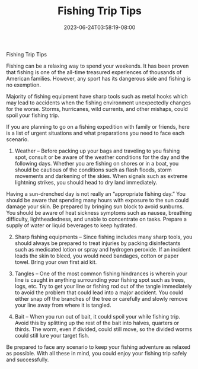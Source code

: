 ﻿---
title: "Fishing Trip Tips"
date: 2023-06-24T03:58:19-08:00
description: "Fishing Tips for Web Success"
featured_image: "/images/Fishing.jpg"
tags: ["Fishing"]
---

Fishing Trip Tips


Fishing can be a relaxing way to spend your weekends. It has been proven that fishing is one of the all-time treasured experiences of thousands of American families. However, any sport has its dangerous side and fishing is no exemption. 

Majority of fishing equipment have sharp tools such as metal hooks which may lead to accidents when the fishing environment unexpectedly changes for the worse. Storms, hurricanes, wild currents, and other mishaps, could spoil your fishing trip. 

If you are planning to go on a fishing expedition with family or friends, here is a list of urgent situations and what preparations you need to face each scenario.

1) Weather – Before packing up your bags and traveling to you fishing spot, consult or be aware of the weather conditions for the day and the following days. Whether you are fishing on shores or in a boat, you should be cautious of the conditions such as flash floods, storm movements and darkening of the skies. When signals such as extreme lightning strikes, you should head to dry land immediately.

Having a sun-drenched day is not really an “appropriate fishing day.” You should be aware that spending many hours with exposure to the sun could damage your skin. Be prepared by bringing sun block to avoid sunburns. You should be aware of heat sickness symptoms such as nausea, breathing difficulty, lightheadedness, and unable to concentrate on tasks. Prepare a supply of water or liquid beverages to keep hydrated.

2) Sharp fishing equipments – Since fishing includes many sharp tools, you should always be prepared to treat injuries by packing disinfectants such as medicated lotion or spray and hydrogen peroxide. If an incident leads the skin to bleed, you would need bandages, cotton or paper towel. Bring your own first aid kit. 

3) Tangles – One of the most common fishing hindrances is wherein your line is caught in anything surrounding your fishing spot such as trees, logs, etc. Try to get your line or fishing rod out of the tangle immediately to avoid the problem that could lead into a major accident. You could either snap off the branches of the tree or carefully and slowly remove your line away from where it is tangled.

4) Bait – When you run out of bait, it could spoil your while fishing trip. Avoid this by splitting up the rest of the bait into halves, quarters or thirds. The worm, even if divided, could still move, so the divided worms could still lure your target fish.

Be prepared to face any scenario to keep your fishing adventure as relaxed as possible. With all these in mind, you could enjoy your fishing trip safely and successfully.  

